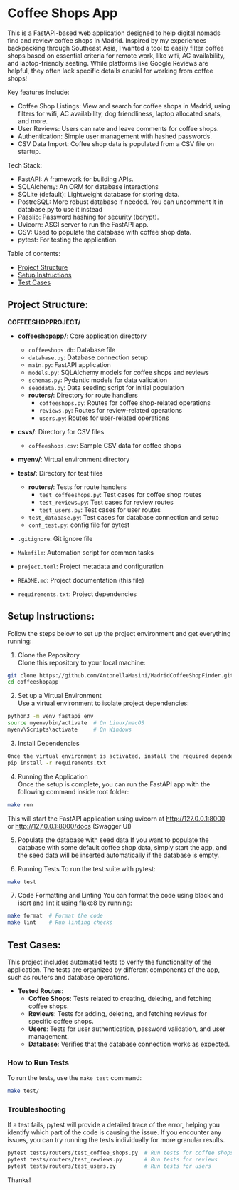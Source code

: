Coffee Shops App
===================

This is a FastAPI-based web application designed to help digital nomads find and review coffee shops in Madrid. Inspired by my experiences backpacking through Southeast Asia, I wanted a tool to easily filter coffee shops based on essential criteria for remote work, like wifi, AC availability, and laptop-friendly seating. While platforms like Google Reviews are helpful, they often lack specific details crucial for working from coffee shops!

Key features include:
- Coffee Shop Listings: View and search for coffee shops in Madrid, using filters for wifi, AC availability, dog friendliness, laptop allocated seats, and more.
- User Reviews: Users can rate and leave comments for coffee shops.
- Authentication: Simple user management with hashed passwords.
- CSV Data Import: Coffee shop data is populated from a CSV file on startup.


Tech Stack:
- FastAPI: A framework for building APIs.
- SQLAlchemy: An ORM for database interactions
- SQLite (default): Lightweight database for storing data.
- PostreSQL: More robust database if needed. You can uncomment it in database.py to use it instead
- Passlib: Password hashing for security (bcrypt).
- Uvicorn: ASGI server to run the FastAPI app.
- CSV: Used to populate the database with coffee shop data.
- pytest: For testing the application.

Table of contents:
* [Project Structure](#Project-Structure)
* [Setup Instructions](#Setup-Instructions)
* [Test Cases](#Test-Cases) 


## Project Structure:
**COFFEESHOPPROJECT/**  
- **coffeeshopapp/**: Core application directory  
    - `coffeeshops.db`: Database file  
    - `database.py`: Database connection setup  
    - `main.py`: FastAPI application  
    - `models.py`: SQLAlchemy models for coffee shops and reviews  
    - `schemas.py`: Pydantic models for data validation  
    - `seeddata.py`: Data seeding script for initial population  
    - **routers/**: Directory for route handlers  
        - `coffeeshops.py`: Routes for coffee shop-related operations  
        - `reviews.py`: Routes for review-related operations  
        - `users.py`: Routes for user-related operations  

- **csvs/**: Directory for CSV files  
    - `coffeeshops.csv`: Sample CSV data for coffee shops  

- **myenv/**: Virtual environment directory  

- **tests/**: Directory for test files  
    - **routers/**: Tests for route handlers  
        - `test_coffeeshops.py`: Test cases for coffee shop routes  
        - `test_reviews.py`: Test cases for review routes  
        - `test_users.py`: Test cases for user routes  
    - `test_database.py`: Test cases for database connection and setup  
    - `conf_test.py`: config file for pytest

- `.gitignore`: Git ignore file  
- `Makefile`: Automation script for common tasks  
- `project.toml`: Project metadata and configuration  
- `README.md`: Project documentation (this file)  
- `requirements.txt`: Project dependencies


## Setup Instructions:

Follow the steps below to set up the project environment and get everything running:

1. Clone the Repository  
Clone this repository to your local machine:
```bash
git clone https://github.com/AntonellaMasini/MadridCoffeeShopFinder.git
cd coffeeshopapp
```

2. Set up a Virtual Environment  
Use a virtual environment to isolate project dependencies:
```bash
python3 -m venv fastapi_env
source myenv/bin/activate  # On Linux/macOS
myenv\Scripts\activate     # On Windows
```
3. Install Dependencies  
```bash
Once the virtual environment is activated, install the required dependencies by running:
pip install -r requirements.txt
```

4. Running the Application  
Once the setup is complete, you can run the FastAPI app with the following command inside root folder:
```bash
make run
```
This will start the FastAPI application using uvicorn at http://127.0.0.1:8000 or http://127.0.0.1:8000/docs (Swagger UI)

5. Populate the database with seed data
If you want to populate the database with some default coffee shop data, simply start the app, and the seed data will be inserted automatically if the database is empty.

6. Running Tests
To run the test suite with pytest:
```bash
make test
```
7. Code Formatting and Linting
You can format the code using black and isort and lint it using flake8 by running:
```bash
make format  # Format the code
make lint    # Run linting checks
```

## Test Cases:  
This project includes automated tests to verify the functionality of the application. The tests are organized by different components of the app, such as routers and database operations.

- **Tested Routes**:
    - **Coffee Shops**: Tests related to creating, deleting, and fetching coffee shops.  
    - **Reviews**: Tests for adding, deleting, and fetching reviews for specific coffee shops.  
    - **Users**: Tests for user authentication, password validation, and user management.  
    - **Database**: Verifies that the database connection works as expected.

### How to Run Tests
To run the tests, use the `make test` command:
```bash
make test/
```
### Troubleshooting
If a test fails, pytest will provide a detailed trace of the error, helping you identify which part of the code is causing the issue. If you encounter any issues, you can try running the tests individually for more granular results.
```bash
pytest tests/routers/test_coffee_shops.py  # Run tests for coffee shops
pytest tests/routers/test_reviews.py       # Run tests for reviews
pytest tests/routers/test_users.py         # Run tests for users
```

Thanks!